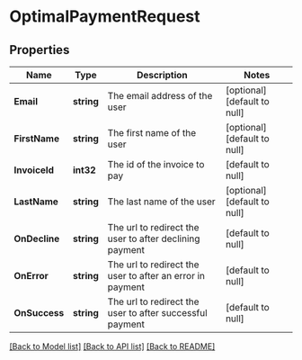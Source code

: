 # OptimalPaymentRequest

## Properties
Name | Type | Description | Notes
------------ | ------------- | ------------- | -------------
**Email** | **string** | The email address of the user | [optional] [default to null]
**FirstName** | **string** | The first name of the user | [optional] [default to null]
**InvoiceId** | **int32** | The id of the invoice to pay | [default to null]
**LastName** | **string** | The last name of the user | [optional] [default to null]
**OnDecline** | **string** | The url to redirect the user to after declining payment | [default to null]
**OnError** | **string** | The url to redirect the user to after an error in payment | [default to null]
**OnSuccess** | **string** | The url to redirect the user to after successful payment | [default to null]

[[Back to Model list]](../README.md#documentation-for-models) [[Back to API list]](../README.md#documentation-for-api-endpoints) [[Back to README]](../README.md)


